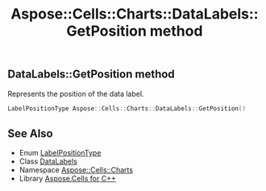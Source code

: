 ﻿---
title: Aspose::Cells::Charts::DataLabels::GetPosition method
linktitle: GetPosition
second_title: Aspose.Cells for C++ API Reference
description: 'Aspose::Cells::Charts::DataLabels::GetPosition method. Represents the position of the data label in C++.'
type: docs
weight: 4300
url: /cpp/aspose.cells.charts/datalabels/getposition/
---
## DataLabels::GetPosition method


Represents the position of the data label.

```cpp
LabelPositionType Aspose::Cells::Charts::DataLabels::GetPosition()
```

## See Also

* Enum [LabelPositionType](../../labelpositiontype/)
* Class [DataLabels](../)
* Namespace [Aspose::Cells::Charts](../../)
* Library [Aspose.Cells for C++](../../../)
